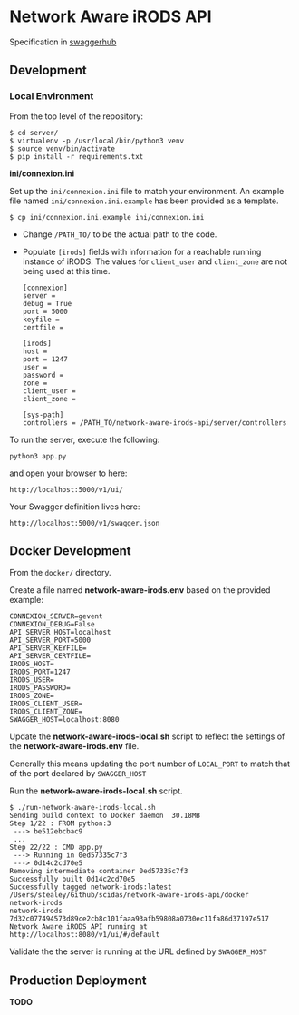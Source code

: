 # Network Aware iRODS API

Specification in [swaggerhub](https://app.swaggerhub.com/apis/mjstealey/network-aware-irods-api/1.0.0)

## Development

###  Local Environment

From the top level of the repository:

```
$ cd server/
$ virtualenv -p /usr/local/bin/python3 venv
$ source venv/bin/activate
$ pip install -r requirements.txt
```

**ini/connexion.ini**

Set up the `ini/connexion.ini` file to match your environment. An example file named `ini/connexion.ini.example` has been provided as a template.

```
$ cp ini/connexion.ini.example ini/connexion.ini
```

- Change `/PATH_TO/` to be the actual path to the code.
- Populate `[irods]` fields with information for a reachable running instance of iRODS. The values for `client_user` and `client_zone` are not being used at this time.

	```config
	[connexion]
	server =
	debug = True
	port = 5000
	keyfile =
	certfile =
	
	[irods]
	host =
	port = 1247
	user =
	password = 
	zone =
	client_user =
	client_zone =
	
	[sys-path]
	controllers = /PATH_TO/network-aware-irods-api/server/controllers
	```

To run the server, execute the following:

```
python3 app.py
```

and open your browser to here:

```
http://localhost:5000/v1/ui/
```

Your Swagger definition lives here:

```
http://localhost:5000/v1/swagger.json
```

## Docker Development

From the `docker/` directory.

Create a file named **network-aware-irods.env** based on the provided example:

```
CONNEXION_SERVER=gevent
CONNEXION_DEBUG=False
API_SERVER_HOST=localhost
API_SERVER_PORT=5000
API_SERVER_KEYFILE=
API_SERVER_CERTFILE=
IRODS_HOST=
IRODS_PORT=1247
IRODS_USER=
IRODS_PASSWORD=
IRODS_ZONE=
IRODS_CLIENT_USER=
IRODS_CLIENT_ZONE=
SWAGGER_HOST=localhost:8080
```

Update the **network-aware-irods-local.sh** script to reflect the settings of the **network-aware-irods.env** file.

Generally this means updating the port number of `LOCAL_PORT` to match that of the port declared by `SWAGGER_HOST`

Run the **network-aware-irods-local.sh** script.

```
$ ./run-network-aware-irods-local.sh
Sending build context to Docker daemon  30.18MB
Step 1/22 : FROM python:3
 ---> be512ebcbac9
 ...
Step 22/22 : CMD app.py
 ---> Running in 0ed57335c7f3
 ---> 0d14c2cd70e5
Removing intermediate container 0ed57335c7f3
Successfully built 0d14c2cd70e5
Successfully tagged network-irods:latest
/Users/stealey/Github/scidas/network-aware-irods-api/docker
network-irods
network-irods
7d32c077494573d89ce2cb8c101faaa93afb59808a0730ec11fa86d37197e517
Network Aware iRODS API running at http://localhost:8080/v1/ui/#/default
```

Validate the the server is running at the URL defined by `SWAGGER_HOST`

## Production Deployment

**TODO**